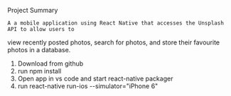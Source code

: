 Project Summary

    A a mobile application using React Native that accesses the Unsplash API to allow users to 
view recently posted photos, search for photos, and store their favourite photos in a database.

1. Download from github
2. run npm install
3. Open app in vs code and start react-native packager
4. run react-native run-ios --simulator="iPhone 6"